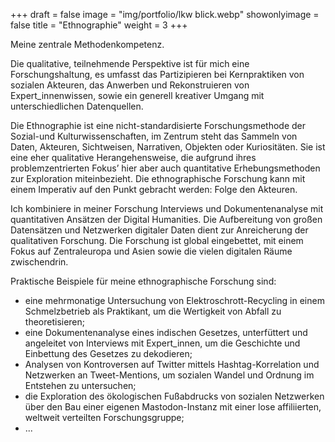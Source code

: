 +++
draft = false
image = "img/portfolio/lkw blick.webp"
showonlyimage = false
title = "Ethnographie"
weight = 3
+++

Meine zentrale Methodenkompetenz.
<!--more-->
Die qualitative, teilnehmende Perspektive ist für mich eine Forschungshaltung, es umfasst das Partizipieren bei Kernpraktiken von sozialen Akteuren, das Anwerben und Rekonstruieren von Expert_innenwissen, sowie ein generell kreativer Umgang mit unterschiedlichen Datenquellen.

Die Ethnographie ist eine nicht-standardisierte Forschungsmethode der Sozial-und Kulturwissenschaften, im Zentrum steht das Sammeln von Daten, Akteuren, Sichtweisen, Narrativen, Objekten oder Kuriositäten. Sie ist eine eher qualitative Herangehensweise, die aufgrund ihres problemzentrierten Fokus’ hier aber auch quantitative Erhebungsmethoden zur Exploration miteinbezieht. Die ethnographische Forschung kann mit einem Imperativ auf den Punkt gebracht werden: Folge den Akteuren. 

Ich kombiniere in meiner Forschung Interviews und Dokumentenanalyse mit quantitativen Ansätzen der Digital Humanities. Die Aufbereitung von großen Datensätzen und Netzwerken digitaler Daten dient zur Anreicherung der qualitativen Forschung. Die Forschung ist global eingebettet, mit einem Fokus auf Zentraleuropa und Asien sowie die vielen digitalen Räume zwischendrin.

Praktische Beispiele für meine ethnographische Forschung sind:
- eine mehrmonatige Untersuchung von Elektroschrott-Recycling in einem Schmelzbetrieb als Praktikant, um die Wertigkeit von Abfall zu theoretisieren;
- eine Dokumentenanalyse eines indischen Gesetzes, unterfüttert und angeleitet von Interviews mit Expert_innen, um die Geschichte und Einbettung des Gesetzes zu dekodieren;
- Analysen von Kontroversen auf Twitter mittels Hashtag-Korrelation und Netzwerken an Tweet-Mentions, um sozialen Wandel und Ordnung im Entstehen zu untersuchen;
- die Exploration des ökologischen Fußabdrucks von sozialen Netzwerken über den Bau einer eigenen Mastodon-Instanz mit einer lose affiliierten, weltweit verteilten Forschungsgruppe;
- ...


